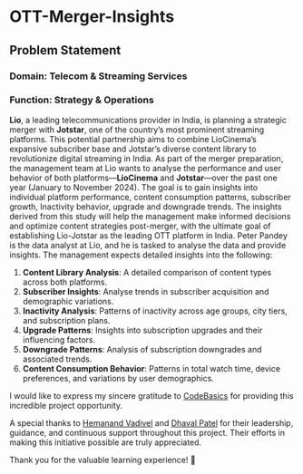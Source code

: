 # OTT-Merger-Insights

## Problem Statement

### Domain: Telecom & Streaming Services
### Function: Strategy & Operations
**Lio**, a leading telecommunications provider in India, is planning a strategic merger with **Jotstar**, one of the country’s most prominent streaming platforms. This potential partnership aims to combine LioCinema’s expansive subscriber base and Jotstar’s diverse content library to revolutionize digital streaming in India. As part of the merger preparation, the management team at Lio wants to analyse the performance and user behavior of both platforms—**LioCinema** and **Jotstar**—over the past one year (January to November 2024). The goal is to gain insights into individual platform performance, content consumption patterns, subscriber growth, Inactivity behavior, upgrade and downgrade trends. The insights derived from this study will help the management make informed decisions and optimize content strategies post-merger, with the ultimate goal of establishing Lio-Jotstar as the leading OTT platform in India. Peter Pandey is the data analyst at Lio, and he is tasked to analyse the data and provide insights. The management expects detailed insights into the following:
1. **Content Library Analysis**: A detailed comparison of content types across both platforms.
2. **Subscriber Insights**: Analyse trends in subscriber acquisition and demographic variations.
3. **Inactivity Analysis**: Patterns of inactivity across age groups, city tiers, and subscription plans.
4. **Upgrade Patterns**: Insights into subscription upgrades and their influencing factors.
5. **Downgrade Patterns**: Analysis of subscription downgrades and associated trends.
6. **Content Consumption Behavior**: Patterns in total watch time, device preferences, and variations by user demographics.

I would like to express my sincere gratitude to [CodeBasics](https://www.linkedin.com/company/codebasics/posts/?feedView=all) for providing this incredible project opportunity. 

A special thanks to [Hemanand Vadivel](https://www.linkedin.com/in/hemvad/) and [Dhaval Patel](https://www.linkedin.com/in/dhavalsays/) for their leadership, guidance, and continuous support throughout this project. Their efforts in making this initiative possible are truly appreciated.

Thank you for the valuable learning experience! 🚀
